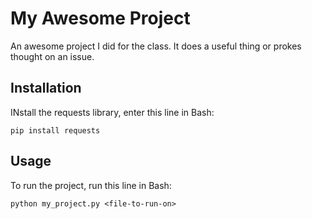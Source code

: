 
# My Awesome Project

An awesome project I did for the class. It does a useful thing or prokes thought on an issue.

## Installation

INstall the requests library, enter this line in Bash:

    pip install requests

## Usage

To run the project, run this line in Bash:

    python my_project.py <file-to-run-on>



